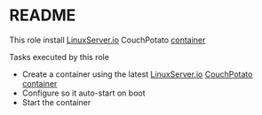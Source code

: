 # README #

This role install [LinuxServer.io](http://linuxserver.io) CouchPotato [container](https://hub.docker.com/r/linuxserver/couchpotato/)

Tasks executed by this role

* Create a container using the latest [LinuxServer.io](http://linuxserver.io) [CouchPotato container](https://hub.docker.com/r/linuxserver/couchpotato/)
* Configure so it auto-start on boot
* Start the container
